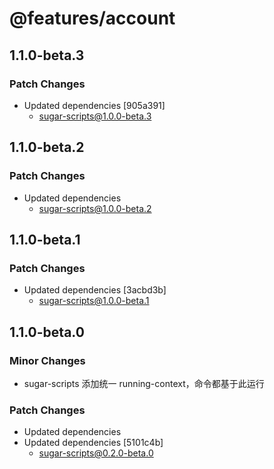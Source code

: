 # @features/account

## 1.1.0-beta.3

### Patch Changes

- Updated dependencies [905a391]
  - sugar-scripts@1.0.0-beta.3

## 1.1.0-beta.2

### Patch Changes

- Updated dependencies
  - sugar-scripts@1.0.0-beta.2

## 1.1.0-beta.1

### Patch Changes

- Updated dependencies [3acbd3b]
  - sugar-scripts@1.0.0-beta.1

## 1.1.0-beta.0

### Minor Changes

- sugar-scripts 添加统一 running-context，命令都基于此运行

### Patch Changes

- Updated dependencies
- Updated dependencies [5101c4b]
  - sugar-scripts@0.2.0-beta.0
